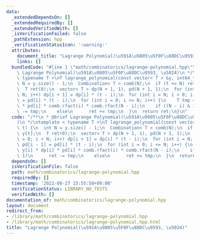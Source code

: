 ```yaml
---
data:
  _extendedDependsOn: []
  _extendedRequiredBy: []
  _extendedVerifiedWith: []
  _isVerificationFailed: false
  _pathExtension: hpp
  _verificationStatusIcon: ':warning:'
  attributes:
    document_title: "Lagrange Polynomial(\u591A\u9805\u5F0F\u88DC\u9593, \u5024)"
    links: []
  bundledCode: "#line 1 \"math/combinatorics/lagrange-polynomial.hpp\"\n/**\n * @brief\
    \ Lagrange Polynomial(\u591A\u9805\u5F0F\u88DC\u9593, \u5024)\n */\ntemplate <\
    \ typename T >\nT lagrange_polynomial(const vector< T > &y, int64_t t) {\n  int\
    \ N = y.size() - 1;\n  Combination< T > comb(N);\n  if (t <= N) return y[t];\n\
    \  T ret(0);\n  vector< T > dp(N + 1, 1), pd(N + 1, 1);\n  for (int i = 0; i <\
    \ N; i++) dp[i + 1] = dp[i] * (t - i);\n  for (int i = N; i > 0; i--) pd[i - 1]\
    \ = pd[i] * (t - i);\n  for (int i = 0; i <= N; i++) {\n    T tmp = y[i] * dp[i]\
    \ * pd[i] * comb.rfact(i) * comb.rfact(N - i);\n    if ((N - i) & 1)\n      ret\
    \ -= tmp;\n    else\n      ret += tmp;\n  }\n  return ret;\n}\n"
  code: "/**\n * @brief Lagrange Polynomial(\u591A\u9805\u5F0F\u88DC\u9593, \u5024\
    )\n */\ntemplate < typename T >\nT lagrange_polynomial(const vector< T > &y, int64_t\
    \ t) {\n  int N = y.size() - 1;\n  Combination< T > comb(N);\n  if (t <= N) return\
    \ y[t];\n  T ret(0);\n  vector< T > dp(N + 1, 1), pd(N + 1, 1);\n  for (int i\
    \ = 0; i < N; i++) dp[i + 1] = dp[i] * (t - i);\n  for (int i = N; i > 0; i--)\
    \ pd[i - 1] = pd[i] * (t - i);\n  for (int i = 0; i <= N; i++) {\n    T tmp =\
    \ y[i] * dp[i] * pd[i] * comb.rfact(i) * comb.rfact(N - i);\n    if ((N - i) &\
    \ 1)\n      ret -= tmp;\n    else\n      ret += tmp;\n  }\n  return ret;\n}\n"
  dependsOn: []
  isVerificationFile: false
  path: math/combinatorics/lagrange-polynomial.hpp
  requiredBy: []
  timestamp: '2022-08-27 15:55:50+09:00'
  verificationStatus: LIBRARY_NO_TESTS
  verifiedWith: []
documentation_of: math/combinatorics/lagrange-polynomial.hpp
layout: document
redirect_from:
- /library/math/combinatorics/lagrange-polynomial.hpp
- /library/math/combinatorics/lagrange-polynomial.hpp.html
title: "Lagrange Polynomial(\u591A\u9805\u5F0F\u88DC\u9593, \u5024)"
---
```

